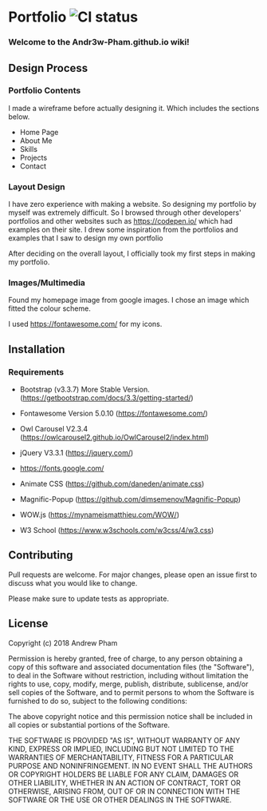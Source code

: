 # Portfolio ![CI status](https://img.shields.io/badge/build-passing-brightgreen.svg)

### Welcome to the Andr3w-Pham.github.io wiki!

## Design Process


### Portfolio Contents
I made a wireframe before actually designing it. Which includes the sections below.

-	Home Page
-	About Me
-	Skills
-	Projects
-	Contact

### Layout Design
I have zero experience with making a website. So designing my portfolio by myself was extremely difficult. So I browsed through other developers' portfolios and other websites such as https://codepen.io/ which had examples on their site. I drew some inspiration from the portfolios and examples that I saw to design my own portfolio

After deciding on the overall layout, I officially took my first steps in making my portfolio.

### Images/Multimedia
Found my homepage image from google images. I chose an image which fitted the colour scheme.


I used https://fontawesome.com/ for my icons.


## Installation

### Requirements
* Bootstrap (v3.3.7) More Stable Version.(https://getbootstrap.com/docs/3.3/getting-started/)

* Fontawesome Version 5.0.10 (https://fontawesome.com/)

* Owl Carousel V2.3.4 (https://owlcarousel2.github.io/OwlCarousel2/index.html)

* jQuery V3.3.1 (https://jquery.com/)

* https://fonts.google.com/

* Animate CSS (https://github.com/daneden/animate.css)

* Magnific-Popup (https://github.com/dimsemenov/Magnific-Popup)

* WOW.js (https://mynameismatthieu.com/WOW/)

* W3 School (https://www.w3schools.com/w3css/4/w3.css)

## Contributing
Pull requests are welcome. For major changes, please open an issue first to discuss what you would like to change.

Please make sure to update tests as appropriate.

## License

Copyright (c) 2018 Andrew Pham

Permission is hereby granted, free of charge, to any person obtaining a copy
of this software and associated documentation files (the "Software"), to deal
in the Software without restriction, including without limitation the rights
to use, copy, modify, merge, publish, distribute, sublicense, and/or sell
copies of the Software, and to permit persons to whom the Software is
furnished to do so, subject to the following conditions:

The above copyright notice and this permission notice shall be included in all
copies or substantial portions of the Software.

THE SOFTWARE IS PROVIDED "AS IS", WITHOUT WARRANTY OF ANY KIND, EXPRESS OR
IMPLIED, INCLUDING BUT NOT LIMITED TO THE WARRANTIES OF MERCHANTABILITY,
FITNESS FOR A PARTICULAR PURPOSE AND NONINFRINGEMENT. IN NO EVENT SHALL THE
AUTHORS OR COPYRIGHT HOLDERS BE LIABLE FOR ANY CLAIM, DAMAGES OR OTHER
LIABILITY, WHETHER IN AN ACTION OF CONTRACT, TORT OR OTHERWISE, ARISING FROM,
OUT OF OR IN CONNECTION WITH THE SOFTWARE OR THE USE OR OTHER DEALINGS IN THE
SOFTWARE.
